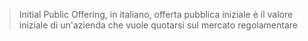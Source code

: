 > Initial Public Offering, in italiano, offerta pubblica iniziale è il valore iniziale di un'azienda che vuole quotarsi sul mercato regolamentare